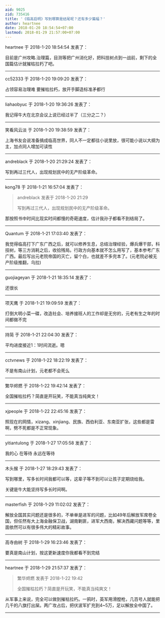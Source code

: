 ```yaml
---
aid: 9025
zid: 735416
title: '《临高启明》写到哪算是结尾呢？还有多少篇幅？'
author: heartnee
date: 2018-01-20 18:54:54+07:00
lastmod: 2018-01-29 21:57:00+07:00
---
```


heartnee 于 2018-1-20 18:54:54 发表了：

目前是广州攻略.治理篇，目测等把广州消化好，把科技树点到一战前，剩下的全国篇估计就摧枯拉朽了吧。

---------

cc52333 于 2018-1-20 19:09:20 发表了：

占领容易治理难 要摧枯拉朽，放开手脚造标准矛都行

---------

liahaobyuc 于 2018-1-20 19:36:26 发表了：

我记得牛大在北京会议上说已经过半了（三分之二？）

---------

笑看风云淡 于 2018-1-20 19:38:59 发表了：

上海书友会说准备搞成临高世界，同人不一定都往小说里放，很可能小说以大纲为主，加点同人增加可读性

---------

andreblack 于 2018-1-20 21:29:24 发表了：

写到再过三代人，出现规划民中的无产阶级革命。

---------

kong78 于 2018-1-21 16:57:04 发表了：

> andreblack 发表于 2018-1-20 21:29
> 
> 写到再过三代人，出现规划民中的无产阶级革命。



那按照书中时间比现实时间都慢的奇葩速度，估计我孙子都看不到结局了。

---------

Quantum 于 2018-1-21 17:03:40 发表了：

我觉得临高打下广东广西之后，就可以修养生息，总结治理经验，爆兵爆干部，科技树，等三方消耗之后，收拾残局。行政方向基本就不怎么用写了，基本参考广东广西。最后写出元老院帝国的灭亡，留个白，也就差不多完本了。(元老院必被无产阶级推翻，乌拉)

---------

guojiageyan 于 2018-1-21 18:35:14 发表了：

还很长

---------

项天鹰 于 2018-1-21 19:09:59 发表了：

打倒大明小菜一碟，改造社会、培养接班人的工作却是无穷的，元老有生之年的时间都做不完

---------

持简 于 2018-1-21 22:04:30 发表了：

平均进度接近1：1时间流逝。嗯

---------

cctvnews 于 2018-1-22 18:22:19 发表了：

不是有南山计划，元老都不会死么

---------

繁华烬燃 于 2018-1-22 19:42:14 发表了：

全国摧枯拉朽？简直是开玩笑，不能真当纯爽文！

---------

xjpeople 于 2018-1-22 22:45:16 发表了：

照现在的网情，xizang、xinjiang、民族、西伯利亚、东南亚扩张，这些都是雷啊，劈不死都是不正常现象。

---------

yitiantulong 于 2018-1-27 17:05:58 发表了：

我的心 在等待 永远在等待

---------

木头猴 于 2018-1-27 18:29:43 发表了：

写到哪里，写多长时间我都可以等，这辈子等不到可以让孩子定期烧给我。

关键是牛大能坚持写多长时间啊。

---------

masterfish 于 2018-1-29 11:02:02 发表了：

解放全国其实问题还是很多的，不单单是进军的问题，比如49年后解放军席卷全国，但任然有大上海金融保卫战，湖南剿匪，进军大西南，解决西藏问题等等，里面依然可以有很多伟大的精彩故事。

---------

高寺由树 于 2018-1-29 16:23:46 发表了：

要真是南山计划，按这更新速度你我都看不到完结

---------

heartnee 于 2018-1-29 21:57:37 发表了：

> 繁华烬燃 发表于 2018-1-22 19:42
> 
> 全国摧枯拉朽？简直是开玩笑，不能真当纯爽文！



从军事上来说，完全可以做到摧枯拉朽。一鸦时，英军用滑膛枪，几百号人就能把几千的八旗打出屎。两广攻占后，把伏波军扩充到4~5万，足以解放全中国了。

---------

